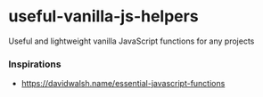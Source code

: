 # useful-vanilla-js-helpers
Useful and lightweight vanilla JavaScript functions for any projects

### Inspirations
- https://davidwalsh.name/essential-javascript-functions
